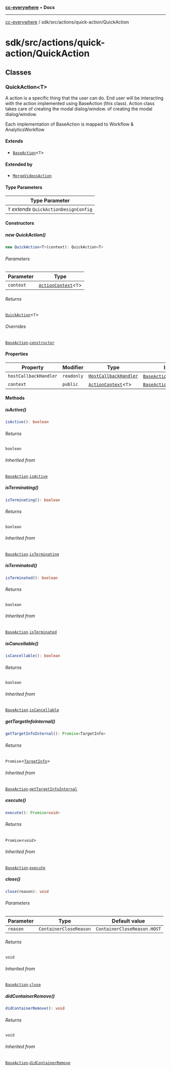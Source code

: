 [**cc-everywhere**](../../../../index.md) • **Docs**

***

[cc-everywhere](../../../../index.md) / sdk/src/actions/quick-action/QuickAction

# sdk/src/actions/quick-action/QuickAction

## Classes

### QuickAction\<T\>

A action is a specific thing that the user can do. End user will be interacting
with the action implemented using BaseAction (this class). Action class takes care
of creating the modal dialog/window.
of creating the modal dialog/window.

Each implementation of BaseAction is mapped to Workflow & AnalyticsWorkflow

#### Extends

- [`BaseAction`](../BaseAction.md#baseactiont)\<`T`\>

#### Extended by

- [`MergeVideosAction`](MergeVideosAction.md#mergevideosaction)

#### Type Parameters

| Type Parameter |
| ------ |
| `T` *extends* `QuickActionDesignConfig` |

#### Constructors

##### new QuickAction()

```ts
new QuickAction<T>(context): QuickAction<T>
```

###### Parameters

| Parameter | Type |
| ------ | ------ |
| `context` | [`ActionContext`](../ActionContext.md#actioncontextt)\<`T`\> |

###### Returns

[`QuickAction`](QuickAction.md#quickactiont)\<`T`\>

###### Overrides

[`BaseAction`](../BaseAction.md#baseactiont).[`constructor`](../BaseAction.md#constructors)

#### Properties

| Property | Modifier | Type | Inherited from |
| ------ | ------ | ------ | ------ |
| `hostCallbackHandler` | `readonly` | [`HostCallbackHandler`](../../host/HostCallbackHandler.md#hostcallbackhandler) | [`BaseAction`](../BaseAction.md#baseactiont).`hostCallbackHandler` |
| `context` | `public` | [`ActionContext`](../ActionContext.md#actioncontextt)\<`T`\> | [`BaseAction`](../BaseAction.md#baseactiont).`context` |

#### Methods

##### isActive()

```ts
isActive(): boolean
```

###### Returns

`boolean`

###### Inherited from

[`BaseAction`](../BaseAction.md#baseactiont).[`isActive`](../BaseAction.md#isactive)

##### isTerminating()

```ts
isTerminating(): boolean
```

###### Returns

`boolean`

###### Inherited from

[`BaseAction`](../BaseAction.md#baseactiont).[`isTerminating`](../BaseAction.md#isterminating)

##### isTerminated()

```ts
isTerminated(): boolean
```

###### Returns

`boolean`

###### Inherited from

[`BaseAction`](../BaseAction.md#baseactiont).[`isTerminated`](../BaseAction.md#isterminated)

##### isCancellable()

```ts
isCancellable(): boolean
```

###### Returns

`boolean`

###### Inherited from

[`BaseAction`](../BaseAction.md#baseactiont).[`isCancellable`](../BaseAction.md#iscancellable)

##### getTargetInfoInternal()

```ts
getTargetInfoInternal(): Promise<TargetInfo>
```

###### Returns

`Promise`\<[`TargetInfo`](../../../../shared/src/types/TargetInfo.md#targetinfo)\>

###### Inherited from

[`BaseAction`](../BaseAction.md#baseactiont).[`getTargetInfoInternal`](../BaseAction.md#gettargetinfointernal)

##### execute()

```ts
execute(): Promise<void>
```

###### Returns

`Promise`\<`void`\>

###### Inherited from

[`BaseAction`](../BaseAction.md#baseactiont).[`execute`](../BaseAction.md#execute)

##### close()

```ts
close(reason): void
```

###### Parameters

| Parameter | Type | Default value |
| ------ | ------ | ------ |
| `reason` | `ContainerCloseReason` | `ContainerCloseReason.HOST` |

###### Returns

`void`

###### Inherited from

[`BaseAction`](../BaseAction.md#baseactiont).[`close`](../BaseAction.md#close)

##### didContainerRemove()

```ts
didContainerRemove(): void
```

###### Returns

`void`

###### Inherited from

[`BaseAction`](../BaseAction.md#baseactiont).[`didContainerRemove`](../BaseAction.md#didcontainerremove)
